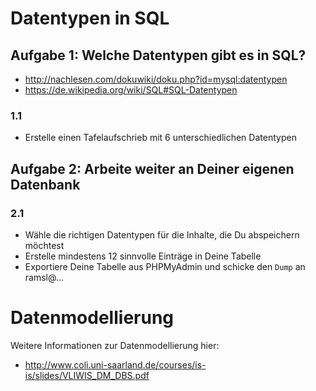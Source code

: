# Datentypen in SQL

## Aufgabe 1: Welche Datentypen gibt es in SQL?

* http://nachlesen.com/dokuwiki/doku.php?id=mysql:datentypen
* https://de.wikipedia.org/wiki/SQL#SQL-Datentypen

### 1.1 
* Erstelle einen Tafelaufschrieb mit 6 unterschiedlichen Datentypen


## Aufgabe 2: Arbeite weiter an Deiner eigenen Datenbank
### 2.1 
* Wähle die richtigen Datentypen für die Inhalte, die Du abspeichern möchtest
* Erstelle mindestens 12 sinnvolle Einträge in Deine Tabelle
* Exportiere Deine Tabelle aus PHPMyAdmin und schicke den `Dump` an ramsl@...


# Datenmodellierung
Weitere Informationen zur Datenmodellierung hier:

* http://www.coli.uni-saarland.de/courses/is-is/slides/VLIWIS_DM_DBS.pdf
